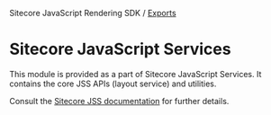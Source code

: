 Sitecore JavaScript Rendering SDK / [Exports](modules.md)

# Sitecore JavaScript Services 

This module is provided as a part of Sitecore JavaScript Services. It contains the core JSS APIs (layout service) and utilities.

Consult the [Sitecore JSS documentation](https://jss.sitecore.com) for further details.
